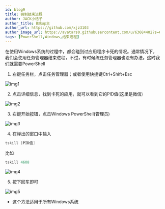 ```yaml
---
id: blog9
title: 强制结束进程
author: JACK小桔子
author_title: B站up主
author_url: https://github.com/xjz3103
author_image_url: https://avatars0.githubusercontent.com/u/63684402?s=60&v=4
tags: [PowerShell,Windows,结束进程]
---
```

在使用Windows系统的过程中，都会碰到过应用程序卡死的情况。通常情况下，我们会使用任务管理器结束进程，不过，有时候练任务管理器也没有办法，这时我们就需要PowerShell
<!--truncate-->
1. 右键任务栏，点击任务管理器；或者使用快捷键Ctrl+Shift+Esc

![img1](https://s1.ax1x.com/2020/07/12/U35i0U.png "© JACK小桔子")

2. 点击详细信息，找到卡死的应用，就可以看到它的PID值(这里是微信)

![img2](https://s1.ax1x.com/2020/07/12/U3ohY4.png "© JACK小桔子")

3. 右键开始按钮，点击Windows PowerShell(管理员)

![img3](https://s1.ax1x.com/2020/07/12/U3oVQ1.png "© JACK小桔子")

4. 在弹出的窗口中输入
```PowerShell
tskill [PID值]
```
比如
```PowerShell
tskill 4608
```

![img4](https://s1.ax1x.com/2020/07/12/U3owFg.png "© JACK小桔子")

5. 按下回车即可

![img5](https://s1.ax1x.com/2020/07/12/U3ogmV.png "© JACK小桔子")

* 这个方法适用于所有Windows系统